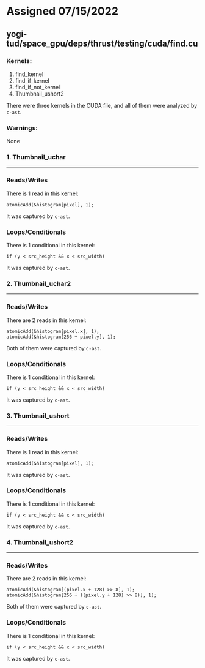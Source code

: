 # Assigned 07/15/2022

## yogi-tud/space_gpu/deps/thrust/testing/cuda/find.cu

### Kernels:

1. find_kernel
2. find_if_kernel
3. find_if_not_kernel
4. Thumbnail_ushort2

There were three kernels in the CUDA file, and all of them were analyzed by `c-ast`.

### Warnings:

None

### 1. Thumbnail_uchar

<hr>

### Reads/Writes

There is 1 read in this kernel:

```cuda
atomicAdd(&histogram[pixel], 1);
```

It was captured by `c-ast`.

### Loops/Conditionals

There is 1 conditional in this kernel:

```cuda
if (y < src_height && x < src_width)
```

It was captured by `c-ast`.

### 2. Thumbnail_uchar2

<hr>

### Reads/Writes

There are 2 reads in this kernel:

```cuda
atomicAdd(&histogram[pixel.x], 1);
atomicAdd(&histogram[256 + pixel.y], 1);
```

Both of them were captured by `c-ast`.

### Loops/Conditionals

There is 1 conditional in this kernel:

```cuda
if (y < src_height && x < src_width)
```

It was captured by `c-ast`.

### 3. Thumbnail_ushort

<hr>

### Reads/Writes

There is 1 read in this kernel:

```cuda
atomicAdd(&histogram[pixel], 1);
```

It was captured by `c-ast`.

### Loops/Conditionals

There is 1 conditional in this kernel:

```cuda
if (y < src_height && x < src_width)
```

It was captured by `c-ast`.

### 4. Thumbnail_ushort2

<hr>

### Reads/Writes

There are 2 reads in this kernel:

```cuda
atomicAdd(&histogram[(pixel.x + 128) >> 8], 1);
atomicAdd(&histogram[256 + ((pixel.y + 128) >> 8)], 1);
```

Both of them were captured by `c-ast`.

### Loops/Conditionals

There is 1 conditional in this kernel:

```cuda
if (y < src_height && x < src_width)
```

It was captured by `c-ast`.
